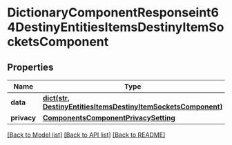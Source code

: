 # DictionaryComponentResponseint64DestinyEntitiesItemsDestinyItemSocketsComponent

## Properties
Name | Type | Description | Notes
------------ | ------------- | ------------- | -------------
**data** | [**dict(str, DestinyEntitiesItemsDestinyItemSocketsComponent)**](DestinyEntitiesItemsDestinyItemSocketsComponent.md) |  | [optional] 
**privacy** | [**ComponentsComponentPrivacySetting**](ComponentsComponentPrivacySetting.md) |  | [optional] 

[[Back to Model list]](../README.md#documentation-for-models) [[Back to API list]](../README.md#documentation-for-api-endpoints) [[Back to README]](../README.md)


